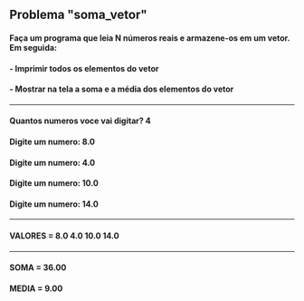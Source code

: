 ## Problema "soma_vetor" 
#### Faça um programa que leia N números reais e armazene-os em um vetor. Em seguida: 
#### - Imprimir todos os elementos do vetor 
#### - Mostrar na tela a soma e a média dos elementos do vetor 
-----
#### Quantos numeros voce vai digitar? 4
#### Digite um numero: 8.0
#### Digite um numero: 4.0
#### Digite um numero: 10.0
#### Digite um numero: 14.0
-----
#### VALORES = 8.0 4.0 10.0 14.0 
-----
#### SOMA = 36.00 
#### MEDIA = 9.00 
